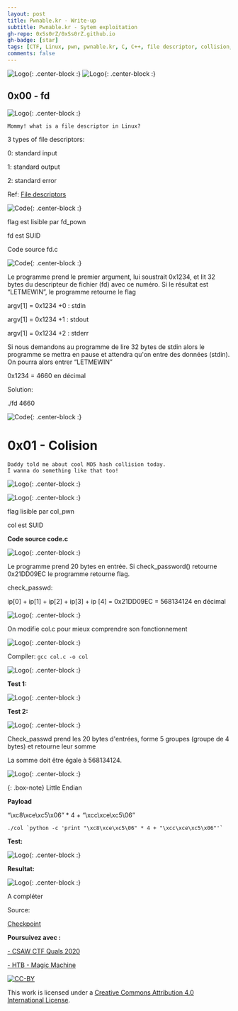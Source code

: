 ```yaml
---
layout: post
title: Pwnable.kr - Write-up
subtitle: Pwnable.kr - Sytem exploitation
gh-repo: 0xSs0rZ/0xSs0rZ.github.io
gh-badge: [star]
tags: [CTF, Linux, pwn, pwnable.kr, C, C++, file descriptor, collision, system exploit]
comments: false
---
```


![Logo](/img/Pwnable_logo_1.png){: .center-block :}
![Logo](/img/Pwnable_logo_2.png){: .center-block :}

## 0x00 - fd

![Logo](/img/Pwnable_logo_fd.png){: .center-block :}

~~~
Mommy! what is a file descriptor in Linux?
~~~

3 types of file descriptors:

0: standard input

1: standard output

2: standard error

Ref: [File descriptors](https://www.bottomupcs.com/file_descriptors.xhtml)

![Code](/img/Pwnable_fd_1.png){: .center-block :}

flag est lisible par fd_pown

fd est SUID

Code source fd.c

![Code](/img/Pwnable_fd_2.png){: .center-block :}

Le programme prend le premier argument, lui soustrait 0x1234, et lit 32 bytes du descripteur de fichier (fd) avec ce numéro. Si le résultat est “LETMEWIN”, le programme retourne le flag

argv[1] = 0x1234 +0 : stdin

argv[1] = 0x1234 +1 : stdout

argv[1] = 0x1234 +2 : stderr

Si nous demandons au programme de lire 32 bytes de stdin alors le programme se mettra en pause et attendra qu'on entre des données (stdin). On pourra alors entrer “LETMEWIN”

0x1234 = 4660 en décimal

Solution:

./fd 4660

![Code](/img/Pwnable_fd_3.png){: .center-block :}

# 0x01 - Colision

~~~
Daddy told me about cool MD5 hash collision today.
I wanna do something like that too!
~~~

![Logo](/img/Collision_logo.png){: .center-block :}

![Logo](/img/Collision_1.png){: .center-block :}

flag lisible par col_pwn

col est SUID

**Code source code.c**

![Logo](/img/Collision_2.png){: .center-block :}

Le programme prend 20 bytes en entrée. Si check_password() retourne 0x21DD09EC le programme retourne flag.

check_passwd:

ip[0] + ip[1] + ip[2] + ip[3] + ip [4] = 0x21DD09EC = 568134124 en décimal

![Logo](/img/Collision_3.png){: .center-block :}

On modifie col.c pour mieux comprendre son fonctionnement

![Logo](/img/Collision_4.png){: .center-block :}

Compiler: `gcc col.c -o col`

![Logo](/img/Collision_5.png){: .center-block :}

**Test 1:**

![Logo](/img/Collision_6.png){: .center-block :}

**Test 2:**

![Logo](/img/Collision_7.png){: .center-block :}

Check_passwd prend les 20 bytes d'entrées, forme 5 groupes (groupe de 4 bytes) et retourne leur somme 

La somme doit être égale à 568134124.  

![Logo](/img/Collision_8.png){: .center-block :}

{: .box-note}
Little Endian

**Payload** 

“\xc8\xce\xc5\x06” * 4 + “\xcc\xce\xc5\06”

~~~
./col `python -c 'print "\xc8\xce\xc5\06" * 4 + "\xcc\xce\xc5\x06"'`
~~~

**Test:**

![Logo](/img/Collision_9.png){: .center-block :}

**Resultat:**

![Logo](/img/Collision_10.png){: .center-block :}


A compléter

Source:

[Checkpoint](https://research.checkpoint.com/wp-content/uploads/2020/03/pwnable_writeup.pdf)

**Poursuivez avec :** 

[- CSAW CTF Quals 2020](https://0xss0rz.github.io/2020-09-14-CSAW-CTF-Quals-2020/)

[- HTB - Magic Machine](https://0xss0rz.github.io/2020-08-24-HTB-Magic/)

[![CC-BY](https://mirrors.creativecommons.org/presskit/buttons/88x31/svg/by.svg)](https://creativecommons.org/licenses/by/4.0/)

This work is licensed under a [Creative Commons Attribution 4.0 International License](https://creativecommons.org/licenses/by/4.0/).
